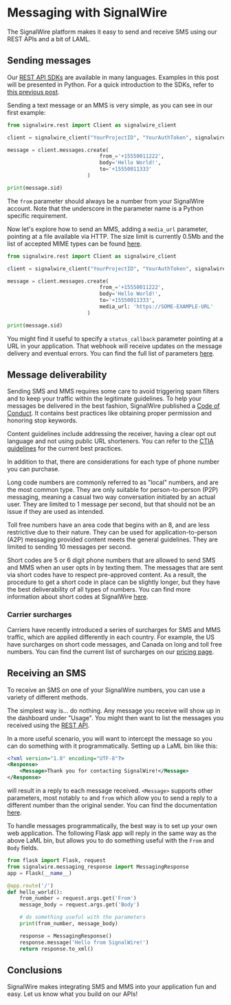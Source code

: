 # Messaging with SignalWire

The SignalWire platform makes it easy to send and receive SMS using our REST APIs and a bit of LAML.

## Sending messages

Our [REST API SDKs](https://docs.signalwire.com/topics/laml-api/#laml-rest-api-client-libraries-and-sdks) are available in many languages. Examples in this post will be presented in Python. For a quick introduction to the SDKs, refer to [this previous post](/intros/laml_rest_api.md).

Sending a text message or an MMS is very simple, as you can see in our first example:

```python
from signalwire.rest import Client as signalwire_client

client = signalwire_client("YourProjectID", "YourAuthToken", signalwire_space_url = 'example.signalwire.com')

message = client.messages.create(
                              from_='+15550011222',
                              body='Hello World!',
                              to='+15550011333'
                          )

print(message.sid)
```

The `from` parameter should always be a number from your SignalWire account. Note that the underscore in the parameter name is a Python specific requirement.

Now let's explore how to send an MMS, adding a `media_url` parameter, pointing at a file available via HTTP. The size limit is currently 0.5Mb and the list of accepted MIME types can be found [here](https://docs.signalwire.com/topics/laml-xml/#messaging-laml-overview-mime-types).

```python
from signalwire.rest import Client as signalwire_client

client = signalwire_client("YourProjectID", "YourAuthToken", signalwire_space_url = 'example.signalwire.com')

message = client.messages.create(
                              from_='+15550011222',
                              body='Hello World!',
                              to='+15550011333',
                              media_url: 'https://SOME-EXAMPLE-URL'
                          )

print(message.sid)
```

You might find it useful to specify a `status_callback` parameter pointing at a URL in your application. That webhook will receive updates on the message delivery and eventual errors. You can find the full list of parameters [here](https://docs.signalwire.com/topics/laml-api/#api-reference-messages-create-a-message).

## Message deliverability

Sending SMS and MMS requires some care to avoid triggering spam filters and to keep your traffic within the legitimate guidelines. To help your messages be delivered in the best fashion, SignalWire published a [Code of Conduct](https://signalwire.com/legal/messaging-code-of-conduct). It contains best practices like obtaining proper permission and honoring stop keywords.

Content guidelines include addressing the receiver, having a clear opt out language and not using public URL shorteners. You can refer to the [CTIA guidelines](https://www.ctia.org/the-wireless-industry/industry-commitments/messaging-interoperability-sms-mms) for the current best practices.

In addition to that, there are considerations for each type of phone number you can purchase.

Long code numbers are commonly referred to as "local" numbers, and are the most common type. They are only suitable for person-to-person (P2P) messaging, meaning a casual two way conversation initiated by an actual user. They are limited to 1 message per second, but that should not be an issue if they are used as intended.

Toll free numbers have an area code that begins with an 8, and are less restrictive due to their nature. They can be used for application-to-person (A2P) messaging provided content meets the general guidelines. They are limited to sending 10 messages per second.

Short codes are 5 or 6 digit phone numbers that are allowed to send SMS and MMS when an user opts in by texting them. The messages that are sent via short codes have to respect pre-approved content. As a result, the procedure to get a short code in place can be slightly longer, but they have the best deliverability of all types of numbers. You can find more information about short codes at SignalWire [here](https://signalwire.com/blogs/product/short-codes-make-their-debut-at-signalwire).

### Carrier surcharges

Carriers have recently introduced a series of surcharges for SMS and MMS traffic, which are applied differently in each country. For example, the US have surcharges on short code messages, and Canada on long and toll free numbers. You can find the current list of surcharges on our [pricing page](https://signalwire.com/pricing/messaging).

## Receiving an SMS

To receive an SMS on one of your SignalWire numbers, you can use a variety of different methods.

The simplest way is... do nothing. Any message you receive will show up in the dashboard under "Usage". You might then want to list the messages you received using the [REST API](https://docs.signalwire.com/topics/laml-api/#api-reference-messages-list-all-messages).

In a more useful scenario, you will want to intercept the message so you can do something with it programmatically. Setting up a LaML bin like this:

```xml
<?xml version="1.0" encoding="UTF-8"?>
<Response>
    <Message>Thank you for contacting SignalWire!</Message>
</Response>
```

will result in a reply to each message received. `<Message>` supports other parameters, most notably `to` and `from` which allow you to send a reply to a different number than the original sender. You can find the documentation [here](https://docs.signalwire.com/topics/laml-xml/?xml#messaging-laml-message).

To handle messages programmatically, the best way is to set up your own web application. The following Flask app will reply in the same way as the above LaML bin, but allows you to do something useful with the `From` and `Body` fields.

```python
from flask import Flask, request
from signalwire.messaging_response import MessagingResponse
app = Flask(__name__)

@app.route('/')
def hello_world():
    from_number = request.args.get('From')
    message_body = request.args.get('Body')

    # do something useful with the parameters
    print(from_number, message_body)

    response = MessagingResponse()
    response.message('Hello from SignalWire!')
    return response.to_xml()
```

## Conclusions

SignalWire makes integrating SMS and MMS into your application fun and easy. Let us know what you build on our APIs!
